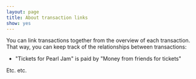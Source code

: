 ```yaml
---
layout: page
title: About transaction links
show: yes
---
```


You can link transactions together from the overview of each transaction. That way, you can keep track of the relationships between transactions:

* "Tickets for Pearl Jam" is paid by "Money from friends for tickets"

Etc. etc.